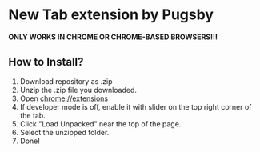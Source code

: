 # New Tab extension by Pugsby
**ONLY WORKS IN CHROME OR CHROME-BASED BROWSERS!!!**
## How to Install?
1) Download repository as .zip
2) Unzip the .zip file you downloaded.
3) Open <a href="chrome://extensions">chrome://extensions</a>
4) If developer mode is off, enable it with slider on the top right corner of the tab.
5) Click "Load Unpacked" near the top of the page.
6) Select the unzipped folder.
7) Done!
